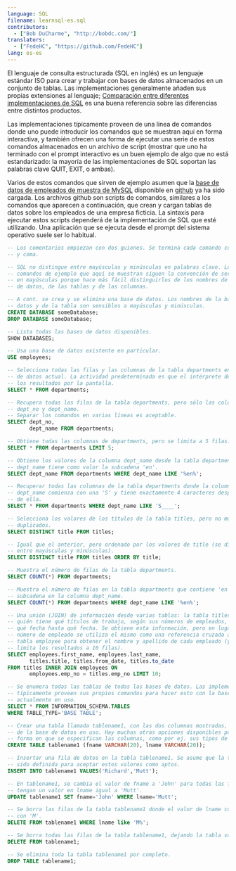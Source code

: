 ```yaml
---
language: SQL
filename: learnsql-es.sql
contributors:
  - ["Bob DuCharme", "http://bobdc.com/"]
translators:
  - ["FedeHC", "https://github.com/FedeHC"]
lang: es-es
---
```


El lenguaje de consulta estructurada (SQL en inglés) es un lenguaje estándar ISO para crear y trabajar con bases de datos almacenados en un conjunto de tablas. Las implementaciones generalmente añaden sus propias extensiones al lenguaje; [Comparación entre diferentes implementaciones de SQL](http://troels.arvin.dk/db/rdbms/) es una buena referencia sobre las diferencias entre distintos productos.

Las implementaciones típicamente proveen de una línea de comandos donde uno puede introducir los comandos que se muestran aquí en forma interactiva, y también ofrecen una forma de ejecutar una serie de estos comandos almacenados en un archivo de script (mostrar que uno ha terminado con el prompt interactivo es un buen ejemplo de algo que no está estandarizado: la mayoría de las implementaciones de SQL soportan las palabras clave QUIT, EXIT, o ambas).

Varios de estos comandos que sirven de ejemplo asumen que la [base de datos de empleados de muestra de MySQL](https://dev.mysql.com/doc/employee/en/) disponible en [github](https://github.com/datacharmer/test_db) ya ha sido cargada. Los archivos github son scripts de comandos, similares a los comandos que aparecen a continuación, que crean y cargan tablas de datos sobre los empleados de una empresa ficticia. La sintaxis para ejecutar estos scripts dependerá de la implementación de SQL que esté utilizando. Una aplicación que se ejecuta desde el prompt del sistema operativo suele ser lo habitual.


```sql
-- Los comentarios empiezan con dos guiones. Se termina cada comando con punto
-- y coma.

-- SQL no distingue entre mayúsculas y minúsculas en palabras clave. Los
-- comandos de ejemplo que aquí se muestran siguen la convención de ser escritos
-- en mayúsculas porque hace más fácil distinguirlos de los nombres de las bases
-- de datos, de las tablas y de las columnas.

-- A cont. se crea y se elimina una base de datos. Los nombres de la base de
-- datos y de la tabla son sensibles a mayúsculas y minúsculas.
CREATE DATABASE someDatabase;
DROP DATABASE someDatabase;

-- Lista todas las bases de datos disponibles.
SHOW DATABASES;

-- Usa una base de datos existente en particular.
USE employees;

-- Selecciona todas las filas y las columnas de la tabla departments en la base
-- de datos actual. La actividad predeterminada es que el intérprete desplace
-- los resultados por la pantalla.
SELECT * FROM departments;

-- Recupera todas las filas de la tabla departments, pero sólo las columnas
-- dept_no y dept_name.
-- Separar los comandos en varias líneas es aceptable.
SELECT dept_no,
       dept_name FROM departments;

-- Obtiene todas las columnas de departments, pero se limita a 5 filas.
SELECT * FROM departments LIMIT 5;

-- Obtiene los valores de la columna dept_name desde la tabla departments cuando
-- dept_name tiene como valor la subcadena 'en'.
SELECT dept_name FROM departments WHERE dept_name LIKE '%en%';

-- Recuperar todas las columnas de la tabla departments donde la columna
-- dept_name comienza con una 'S' y tiene exactamente 4 caracteres después
-- de ella.
SELECT * FROM departments WHERE dept_name LIKE 'S____';

-- Selecciona los valores de los títulos de la tabla titles, pero no muestra
-- duplicados.
SELECT DISTINCT title FROM titles;

-- Igual que el anterior, pero ordenado por los valores de title (se distingue
-- entre mayúsculas y minúsculas).
SELECT DISTINCT title FROM titles ORDER BY title;

-- Muestra el número de filas de la tabla departments.
SELECT COUNT(*) FROM departments;

-- Muestra el número de filas en la tabla departments que contiene 'en' como
-- subcadena en la columna dept_name.
SELECT COUNT(*) FROM departments WHERE dept_name LIKE '%en%';

-- Una unión (JOIN) de información desde varias tablas: la tabla titles muestra
-- quién tiene qué títulos de trabajo, según sus números de empleados, y desde
-- qué fecha hasta qué fecha. Se obtiene esta información, pero en lugar del
-- número de empleado se utiliza el mismo como una referencia cruzada a la
-- tabla employee para obtener el nombre y apellido de cada empleado (y se
-- limita los resultados a 10 filas).
SELECT employees.first_name, employees.last_name,
       titles.title, titles.from_date, titles.to_date
FROM titles INNER JOIN employees ON
       employees.emp_no = titles.emp_no LIMIT 10;

-- Se enumera todas las tablas de todas las bases de datos. Las implementaciones
-- típicamente proveen sus propios comandos para hacer esto con la base de datos
-- actualmente en uso.
SELECT * FROM INFORMATION_SCHEMA.TABLES
WHERE TABLE_TYPE='BASE TABLE';

-- Crear una tabla llamada tablename1, con las dos columnas mostradas, a partir
-- de la base de datos en uso. Hay muchas otras opciones disponibles para la
-- forma en que se especifican las columnas, como por ej. sus tipos de datos.
CREATE TABLE tablename1 (fname VARCHAR(20), lname VARCHAR(20));

-- Insertar una fila de datos en la tabla tablename1. Se asume que la tabla ha
-- sido definida para aceptar estos valores como aptos.
INSERT INTO tablename1 VALUES('Richard','Mutt');

-- En tablename1, se cambia el valor de fname a 'John' para todas las filas que
-- tengan un valor en lname igual a 'Mutt'.
UPDATE tablename1 SET fname='John' WHERE lname='Mutt';

-- Se borra las filas de la tabla tablename1 donde el valor de lname comience
-- con 'M'.
DELETE FROM tablename1 WHERE lname like 'M%';

-- Se borra todas las filas de la tabla tablename1, dejando la tabla vacía.
DELETE FROM tablename1;

-- Se elimina toda la tabla tablename1 por completo.
DROP TABLE tablename1;
```
